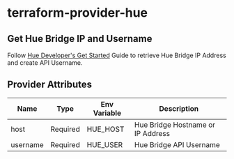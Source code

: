 # terraform-provider-hue

## Get Hue Bridge IP and Username

Follow [Hue Developer's Get Started](https://developers.meethue.com/develop/get-started-2/) Guide to retrieve Hue Bridge IP Address and create API Username.

## Provider Attributes

| Name | Type | Env Variable | Description |
| ---  | ---  | ---          |  -----      |
| host | Required | HUE_HOST | Hue Bridge Hostname or IP Address |
| username | Required | HUE_USER | Hue Bridge API Username |

